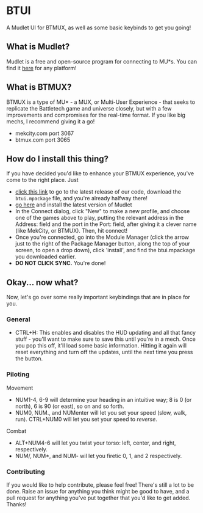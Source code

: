 # BTUI
A Mudlet UI for BTMUX, as well as some basic keybinds to get you going!

## What is Mudlet? 
Mudlet is a free and open-source program for connecting to MU*s. You can find it [here](https://mudlet.org/download) for any platform!

## What is BTMUX?
BTMUX is a type of MU* - a MUX, or Multi-User Experience - that seeks to replicate the Battletech game and universe closely, but with a few improvements and compromises for the real-time format. If you like big mechs, I recommend giving it a go!
 - mekcity.com port 3067
 - btmux.com port 3065

## How do I install this thing?
If you have decided you'd like to enhance your BTMUX experience, you've come to the right place. Just
 - [click this link](https://github.com/Delra/BTUI/releases) to go to the latest release of our code, download the `btui.mpackage` file, and you're already halfway there!
 - [go here](https://mudlet.org/download) and install the latest version of Mudlet
 - In the Connect dialog, click "New" to make a new profile, and choose one of the games above to play, putting the relevant address in the Address: field and the port in the Port: field, after giving it a clever name (like MekCity, or BTMUX). Then, hit connect! 
 - Once you're connected, go into the Module Manager (click the arrow just to the right of the Package Manager button, along the top of your screen, to open a drop down), click 'install', and find the btui.mpackage you downloaded earlier. 
 - **DO NOT CLICK SYNC.** You're done! 


## Okay... now what?
Now, let's go over some really important keybindings that are in place for you.

### General
 - CTRL+H: This enables and disables the HUD updating and all that fancy stuff - you'll want to make sure to save this until you're in a mech. Once you pop this off, it'll load some basic information. Hitting it again will reset everything and turn off the updates, until the next time you press the button.

### Piloting
Movement
 - NUM1-4, 6-9 will determine your heading in an intuitive way; 8 is 0 (or north), 6 is 90 (or east), so on and so forth.
 - NUM0, NUM., and NUMenter will let you set your speed (slow, walk, run). CTRL+NUM0 will let you set your speed to _reverse_.

Combat
 - ALT+NUM4-6 will let you twist your torso: left, center, and right, respectively.
 - NUM/, NUM*, and NUM- wil let you firetic 0, 1, and 2 respectively.

### Contributing

If you would like to help contribute, please feel free! There's still a lot to be done. Raise an issue for anything you think might be good to have, and a pull request for anything you've put together that you'd like to get added. Thanks!

